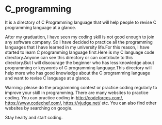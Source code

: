 # C_programming 
It is a directory of C Programming language that will help people to revise C programming language at a glance.

After my graduation, I have seen my coding skill is not good enough to join any software company. So I have decided to practice all the programming languages that I have
learned in my university life.For this reason, I have started to learn C programming language first.Here is my C language code directory.Anyone can see this directory or can
contribute to this directory.But I will discourage the beginner who has less knowledge about programming or keywords of C programming language.This directory will help more 
who has good knowledge about the C programming language and want to revise C language at a glance.


Warning: please do the programming contest or practice coding regularly to improve your skill in programming. There are many websites to practice coding. You can practice coding
in http://codeforces.com/, https://www.codechef.com/, https://vjudge.net/ etc. You can also find other websites by searching on google.


Stay healty and start coding.

